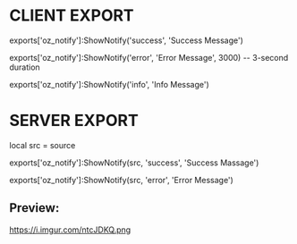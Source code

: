 # CLIENT EXPORT

exports['oz_notify']:ShowNotify('success', 'Success Message')

exports['oz_notify']:ShowNotify('error', 'Error Message', 3000) -- 3-second duration

exports['oz_notify']:ShowNotify('info', 'Info Message')

# SERVER EXPORT

local src = source

exports['oz_notify']:ShowNotify(src, 'success', 'Success Massage')


exports['oz_notify']:ShowNotify(src, 'error', 'Error Message')

## Preview:

https://i.imgur.com/ntcJDKQ.png
